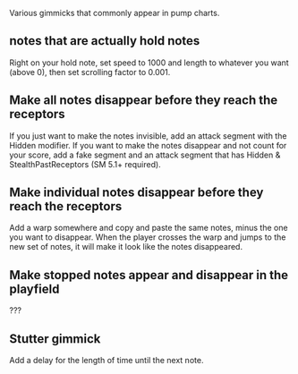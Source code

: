 Various gimmicks that commonly appear in pump charts.

## notes that are actually hold notes

Right on your hold note, set speed to 1000 and length to whatever you want (above 0), then set scrolling factor to 0.001.

## Make all notes disappear before they reach the receptors
If you just want to make the notes invisible, add an attack segment with the Hidden modifier.
If you want to make the notes disappear and not count for your score, add a fake segment and an attack segment that has Hidden & StealthPastReceptors (SM 5.1+ required).

## Make individual notes disappear before they reach the receptors
Add a warp somewhere and copy and paste the same notes, minus the one you want to disappear. When the player crosses the warp and jumps to the new set of notes, it will make it look like the notes disappeared.

## Make stopped notes appear and disappear in the playfield
???

## Stutter gimmick
Add a delay for the length of time until the next note.